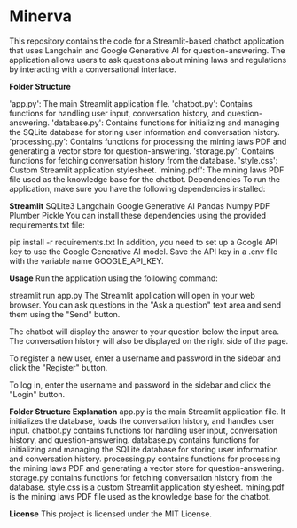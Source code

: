 # Minerva
This repository contains the code for a Streamlit-based chatbot application that uses Langchain and Google Generative AI for question-answering. The application allows users to ask questions about mining laws and regulations by interacting with a conversational interface.

**Folder Structure**

'app.py': The main Streamlit application file.
'chatbot.py': Contains functions for handling user input, conversation history, and question-answering.
'database.py': Contains functions for initializing and managing the SQLite database for storing user information and conversation history.
'processing.py': Contains functions for processing the mining laws PDF and generating a vector store for question-answering.
'storage.py': Contains functions for fetching conversation history from the database.
'style.css': Custom Streamlit application stylesheet.
'mining.pdf': The mining laws PDF file used as the knowledge base for the chatbot.
Dependencies
To run the application, make sure you have the following dependencies installed:

**Streamlit**
SQLite3
Langchain
Google Generative AI
Pandas
Numpy
PDF Plumber
Pickle
You can install these dependencies using the provided requirements.txt file:


pip install -r requirements.txt
In addition, you need to set up a Google API key to use the Google Generative AI model. Save the API key in a .env file with the variable name GOOGLE_API_KEY.

**Usage**
Run the application using the following command:

streamlit run app.py
The Streamlit application will open in your web browser. You can ask questions in the "Ask a question" text area and send them using the "Send" button.

The chatbot will display the answer to your question below the input area. The conversation history will also be displayed on the right side of the page.

To register a new user, enter a username and password in the sidebar and click the "Register" button.

To log in, enter the username and password in the sidebar and click the "Login" button.

**Folder Structure Explanation**
app.py is the main Streamlit application file. It initializes the database, loads the conversation history, and handles user input.
chatbot.py contains functions for handling user input, conversation history, and question-answering.
database.py contains functions for initializing and managing the SQLite database for storing user information and conversation history.
processing.py contains functions for processing the mining laws PDF and generating a vector store for question-answering.
storage.py contains functions for fetching conversation history from the database.
style.css is a custom Streamlit application stylesheet.
mining.pdf is the mining laws PDF file used as the knowledge base for the chatbot.

**License**
This project is licensed under the MIT License.
